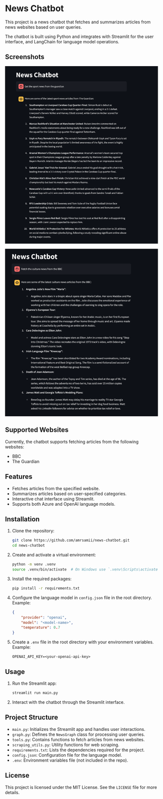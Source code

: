 # News Chatbot

This project is a news chatbot that fetches and summarizes articles from news websites based on user queries.

The chatbot is built using Python and integrates with Streamlit for the user interface, and LangChain for language model operations.

## Screenshots
![Screenshot 1](images/the_guardian.png)

![Screenshot 2](images/bbc.png)


## Supported Websites

Currently, the chatbot supports fetching articles from the following websites:
- BBC
- The Guardian

## Features

- Fetches articles from the specified website.
- Summarizes articles based on user-specified categories.
- Interactive chat interface using Streamlit.
- Supports both Azure and OpenAI language models.

## Installation

1. Clone the repository:
    ```sh
    git clone https://github.com/amrsamii/news-chatbot.git
    cd news-chatbot
    ```

2. Create and activate a virtual environment:
    ```sh
    python -m venv .venv
    source .venv/bin/activate  # On Windows use `.venv\Scripts\activate`
    ```

3. Install the required packages:
    ```sh
    pip install -r requirements.txt
    ```

4. Configure the language model in `config.json` file in the root directory. Example:
    ```json
    {
        "provider": "openai",
        "model": "<model-name>",
        "temperature": 0.7
    }
    ```

5. Create a `.env` file in the root directory with your environment variables. Example:
    ```env
    OPENAI_API_KEY=<your-openai-api-key>
    ```

## Usage

1. Run the Streamlit app:
    ```sh
    streamlit run main.py
    ```

2. Interact with the chatbot through the Streamlit interface.

## Project Structure

- `main.py`: Initializes the Streamlit app and handles user interactions.
- `graph.py`: Defines the `NewsGraph` class for processing user queries.
- `tools.py`: Contains functions to fetch articles from news websites.
- `scraping_utils.py`: Utility functions for web scraping.
- `requirements.txt`: Lists the dependencies required for the project.
- `config.json`: Configuration file for the language model.
- `.env`: Environment variables file (not included in the repo).

## License

This project is licensed under the MIT License. See the `LICENSE` file for more details.